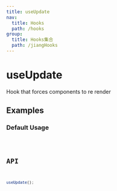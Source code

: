 ```yaml
---
title: useUpdate
nav:
  title: Hooks
  path: /hooks
group:
  title: Hooks集合
  path: /jiangHooks
---
```


# useUpdate

Hook that forces components to re render

## Examples

### Default Usage

<code src="./demo/demo1.tsx" />

## API

```javascript
useUpdate();
```
